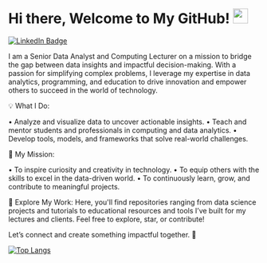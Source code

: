 <h1> Hi there, Welcome to My GitHub!
  <img src="https://media.giphy.com/media/hvRJCLFzcasrR4ia7z/giphy.gif" width="30px"/>
</h1>

<div id="badges">
  <a href= "https://www.linkedin.com/in/zubiakhan2452" target="_blank">
    <img src="https://img.shields.io/badge/LinkedIn-blue?style=for-the-badge&logo=linkedin&logoColor=white" alt="LinkedIn Badge"/>
  </a>
</div>

<div id="badges">
  <a>
    <img src="https://komarev.com/ghpvc/?username=Zubiaaa&style=flat-square&color=blue" alt=""/>
  </a>
</div>

I am a Senior Data Analyst and Computing Lecturer on a mission to bridge the gap between data insights and impactful decision-making. With a passion for simplifying complex problems, I leverage my expertise in data analytics, programming, and education to drive innovation and empower others to succeed in the world of technology.


💡 What I Do:

•	Analyze and visualize data to uncover actionable insights.
•	Teach and mentor students and professionals in computing and data analytics.
•	Develop tools, models, and frameworks that solve real-world challenges.


🚀 My Mission:

•	To inspire curiosity and creativity in technology.
•	To equip others with the skills to excel in the data-driven world.
•	To continuously learn, grow, and contribute to meaningful projects.


📂 Explore My Work:
Here, you'll find repositories ranging from data science projects and tutorials to educational resources and tools I’ve built for my lectures and clients. Feel free to explore, star, or contribute!

Let’s connect and create something impactful together. 🌟

[![Top Langs](https://github-readme-stats.vercel.app/api/top-langs/?username=Zubiaaa&layout=compact&theme=vision-friendly-dark&langs_count=6&include_all_commits=true&hide=jupyter%20notebook)](https://github.com/Zubiaaa/github-readme-stats)

